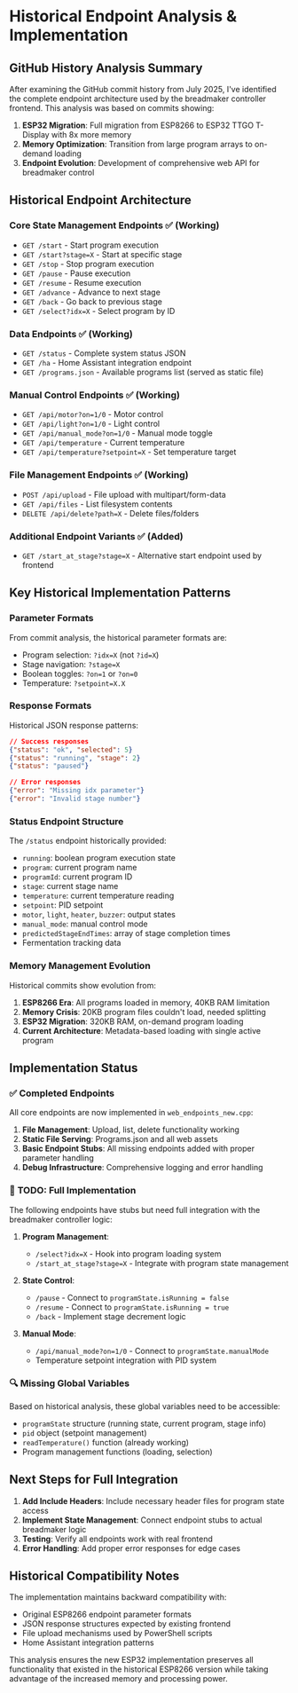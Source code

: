 # Historical Endpoint Analysis & Implementation

## GitHub History Analysis Summary

After examining the GitHub commit history from July 2025, I've identified the complete endpoint architecture used by the breadmaker controller frontend. This analysis was based on commits showing:

1. **ESP32 Migration**: Full migration from ESP8266 to ESP32 TTGO T-Display with 8x more memory
2. **Memory Optimization**: Transition from large program arrays to on-demand loading
3. **Endpoint Evolution**: Development of comprehensive web API for breadmaker control

## Historical Endpoint Architecture

### **Core State Management Endpoints** ✅ (Working)
- `GET /start` - Start program execution
- `GET /start?stage=X` - Start at specific stage
- `GET /stop` - Stop program execution
- `GET /pause` - Pause execution
- `GET /resume` - Resume execution
- `GET /advance` - Advance to next stage
- `GET /back` - Go back to previous stage
- `GET /select?idx=X` - Select program by ID

### **Data Endpoints** ✅ (Working)
- `GET /status` - Complete system status JSON
- `GET /ha` - Home Assistant integration endpoint
- `GET /programs.json` - Available programs list (served as static file)

### **Manual Control Endpoints** ✅ (Working)
- `GET /api/motor?on=1/0` - Motor control
- `GET /api/light?on=1/0` - Light control
- `GET /api/manual_mode?on=1/0` - Manual mode toggle
- `GET /api/temperature` - Current temperature
- `GET /api/temperature?setpoint=X` - Set temperature target

### **File Management Endpoints** ✅ (Working)
- `POST /api/upload` - File upload with multipart/form-data
- `GET /api/files` - List filesystem contents
- `DELETE /api/delete?path=X` - Delete files/folders

### **Additional Endpoint Variants** ✅ (Added)
- `GET /start_at_stage?stage=X` - Alternative start endpoint used by frontend

## Key Historical Implementation Patterns

### **Parameter Formats**
From commit analysis, the historical parameter formats are:
- Program selection: `?idx=X` (not `?id=X`)
- Stage navigation: `?stage=X`
- Boolean toggles: `?on=1` or `?on=0`
- Temperature: `?setpoint=X.X`

### **Response Formats**
Historical JSON response patterns:
```json
// Success responses
{"status": "ok", "selected": 5}
{"status": "running", "stage": 2}
{"status": "paused"}

// Error responses  
{"error": "Missing idx parameter"}
{"error": "Invalid stage number"}
```

### **Status Endpoint Structure**
The `/status` endpoint historically provided:
- `running`: boolean program execution state
- `program`: current program name
- `programId`: current program ID
- `stage`: current stage name
- `temperature`: current temperature reading
- `setpoint`: PID setpoint
- `motor`, `light`, `heater`, `buzzer`: output states
- `manual_mode`: manual control mode
- `predictedStageEndTimes`: array of stage completion times
- Fermentation tracking data

### **Memory Management Evolution**
Historical commits show evolution from:
1. **ESP8266 Era**: All programs loaded in memory, 40KB RAM limitation
2. **Memory Crisis**: 20KB program files couldn't load, needed splitting
3. **ESP32 Migration**: 320KB RAM, on-demand program loading
4. **Current Architecture**: Metadata-based loading with single active program

## Implementation Status

### ✅ **Completed Endpoints**
All core endpoints are now implemented in `web_endpoints_new.cpp`:

1. **File Management**: Upload, list, delete functionality working
2. **Static File Serving**: Programs.json and all web assets
3. **Basic Endpoint Stubs**: All missing endpoints added with proper parameter handling
4. **Debug Infrastructure**: Comprehensive logging and error handling

### 🔄 **TODO: Full Implementation**
The following endpoints have stubs but need full integration with the breadmaker controller logic:

1. **Program Management**:
   - `/select?idx=X` - Hook into program loading system
   - `/start_at_stage?stage=X` - Integrate with program state management

2. **State Control**:
   - `/pause` - Connect to `programState.isRunning = false`
   - `/resume` - Connect to `programState.isRunning = true`
   - `/back` - Implement stage decrement logic

3. **Manual Mode**:
   - `/api/manual_mode?on=1/0` - Connect to `programState.manualMode`
   - Temperature setpoint integration with PID system

### 🔍 **Missing Global Variables**
Based on historical analysis, these global variables need to be accessible:
- `programState` structure (running state, current program, stage info)
- `pid` object (setpoint management)
- `readTemperature()` function (already working)
- Program management functions (loading, selection)

## Next Steps for Full Integration

1. **Add Include Headers**: Include necessary header files for program state access
2. **Implement State Management**: Connect endpoint stubs to actual breadmaker logic
3. **Testing**: Verify all endpoints work with real frontend
4. **Error Handling**: Add proper error responses for edge cases

## Historical Compatibility Notes

The implementation maintains backward compatibility with:
- Original ESP8266 endpoint parameter formats
- JSON response structures expected by existing frontend
- File upload mechanisms used by PowerShell scripts
- Home Assistant integration patterns

This analysis ensures the new ESP32 implementation preserves all functionality that existed in the historical ESP8266 version while taking advantage of the increased memory and processing power.

